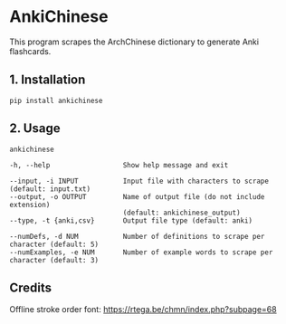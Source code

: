 # AnkiChinese

This program scrapes the ArchChinese dictionary to generate Anki flashcards.

## 1. Installation

    pip install ankichinese

## 2. Usage

    ankichinese

    -h, --help                  Show help message and exit 

    --input, -i INPUT           Input file with characters to scrape (default: input.txt)
    --output, -o OUTPUT         Name of output file (do not include extension) 
                                (default: ankichinese_output)
    --type, -t {anki,csv}       Output file type (default: anki)

    --numDefs, -d NUM           Number of definitions to scrape per character (default: 5)
    --numExamples, -e NUM       Number of example words to scrape per character (default: 3)

## Credits
Offline stroke order font: https://rtega.be/chmn/index.php?subpage=68